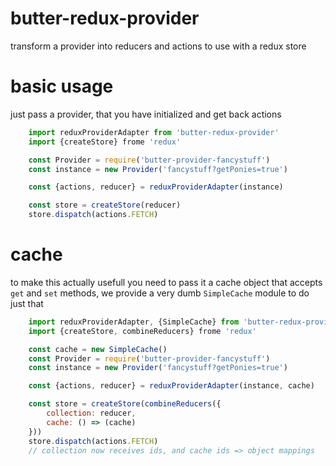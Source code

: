 butter-redux-provider
===

transform a provider into reducers and actions to use with a redux store

basic usage
=== 

just pass a provider, that you have initialized and get back actions
```js
    import reduxProviderAdapter from 'butter-redux-provider'
    import {createStore} frome 'redux'

    const Provider = require('butter-provider-fancystuff')
    const instance = new Provider('fancystuff?getPonies=true')

    const {actions, reducer} = reduxProviderAdapter(instance)

    const store = createStore(reducer)
    store.dispatch(actions.FETCH)
```

cache
===

to make this actually usefull you need to pass it a cache object that
accepts `get` and `set` methods, we provide a very dumb `SimpleCache` module
to do just that

```js
    import reduxProviderAdapter, {SimpleCache} from 'butter-redux-provider'
    import {createStore, combineReducers} frome 'redux'

    const cache = new SimpleCache()
    const Provider = require('butter-provider-fancystuff')
    const instance = new Provider('fancystuff?getPonies=true')

    const {actions, reducer} = reduxProviderAdapter(instance, cache)

    const store = createStore(combineReducers({
        collection: reducer,
        cache: () => (cache)
    }))
    store.dispatch(actions.FETCH)
    // collection now receives ids, and cache ids => object mappings
```

